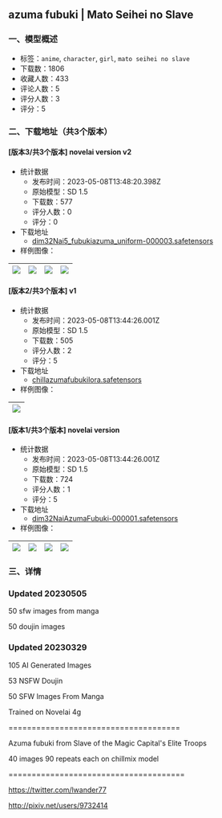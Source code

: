 ## azuma fubuki | Mato Seihei no Slave
### 一、模型概述

- 标签：`anime`, `character`, `girl`, `mato seihei no slave`
- 下载数：1806
- 收藏人数：433
- 评论人数：5
- 评分人数：3
- 评分：5

### 二、下载地址（共3个版本）

#### [版本3/共3个版本] novelai version v2

- 统计数据
  - 发布时间：2023-05-08T13:48:20.398Z
  - 原始模型：SD 1.5
  - 下载数：577
  - 评分人数：0
  - 评分：0
- 下载地址
  - [dim32Nai5_fubukiazuma_uniform-000003.safetensors](https://civitai.com/api/download/models/65665)
- 样例图像：

| <img src="https://image.civitai.com/xG1nkqKTMzGDvpLrqFT7WA/66d0ffce-f89a-4d4f-8f03-aa2bdbed4c16/width=450/727189.jpeg" /> | <img src="https://image.civitai.com/xG1nkqKTMzGDvpLrqFT7WA/656ff909-129b-4b5b-8f07-4f53e27a1e15/width=450/727191.jpeg" /> | <img src="https://image.civitai.com/xG1nkqKTMzGDvpLrqFT7WA/51ab1dbb-f59e-4377-b26f-66b13c035ef7/width=450/727192.jpeg" /> | <img src="https://image.civitai.com/xG1nkqKTMzGDvpLrqFT7WA/ac6730ca-deab-4cde-958a-b95ac3bf9919/width=450/727199.jpeg" /> |
| ---- | ---- | ---- | ---- |

#### [版本2/共3个版本] v1

- 统计数据
  - 发布时间：2023-05-08T13:44:26.001Z
  - 原始模型：SD 1.5
  - 下载数：505
  - 评分人数：2
  - 评分：5
- 下载地址
  - [chillazumafubukilora.safetensors](https://civitai.com/api/download/models/17907)
- 样例图像：

| <img src="https://image.civitai.com/xG1nkqKTMzGDvpLrqFT7WA/69845c05-067d-49a3-f919-bc1592100d00/width=450/183295.jpeg" /> |
| ---- |

#### [版本1/共3个版本] novelai version

- 统计数据
  - 发布时间：2023-05-08T13:44:26.001Z
  - 原始模型：SD 1.5
  - 下载数：724
  - 评分人数：1
  - 评分：5
- 下载地址
  - [dim32NaiAzumaFubuki-000001.safetensors](https://civitai.com/api/download/models/30856)
- 样例图像：

| <img src="https://image.civitai.com/xG1nkqKTMzGDvpLrqFT7WA/496a1389-4d52-4472-6138-b37c2c5aaf00/width=450/350694.jpeg" /> | <img src="https://image.civitai.com/xG1nkqKTMzGDvpLrqFT7WA/afdaa565-ce38-4f46-fb02-c758327ada00/width=450/350659.jpeg" /> | <img src="https://image.civitai.com/xG1nkqKTMzGDvpLrqFT7WA/0e729857-5f21-4d75-3cde-7dab2661d300/width=450/350658.jpeg" /> | <img src="https://image.civitai.com/xG1nkqKTMzGDvpLrqFT7WA/fe4035ca-3119-42a5-7b4b-7328ea495a00/width=450/350657.jpeg" /> |
| ---- | ---- | ---- | ---- |


### 三、详情
<h3>Updated 20230505</h3><p>50 sfw images from manga</p><p>50 doujin images</p><h3>Updated 20230329</h3><p>105 AI Generated Images</p><p>53 NSFW Doujin</p><p>50 SFW Images From Manga</p><p>Trained on Novelai 4g</p><p>=====================================</p><p>Azuma fubuki from Slave of the Magic Capital's Elite Troops</p><p>40 images 90 repeats each on chillmix model</p><p>======================================</p><p><a target="_blank" rel="ugc" href="https://twitter.com/lwander77">https://twitter.com/lwander77</a></p><p><a target="_blank" rel="ugc" href="http://pixiv.net/users/9732414">http://pixiv.net/users/9732414</a></p>